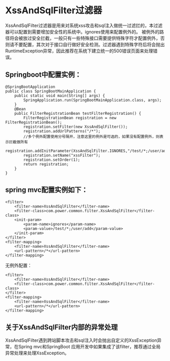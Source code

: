 # XssAndSqlFilter过滤器

XssAndSqlFilter过滤器是用来对系统xss攻击和sql注入做统一过滤拦的，本过滤器可以配置到需要增加安全性的系统中。ignores使用来配置例外的。
被例外的路径将会被放过安全拦截，一般只有一些特殊接口需要提供特殊字符才配置例外，否则请不要配置，其次对于接口自行做好安全检测。过滤器遇到特殊字符后将会抛出RuntimeException异常，因此推荐在系统下建立统一的500错误页面来处理错误。

## Springboot中配置实例：

```
@SpringBootApplication
public class SpringBootMainApplication {
    public static void main(String[] args) {
        SpringApplication.run(SpringBootMainApplication.class, args);
    }
    @Bean
    public FilterRegistrationBean testFilterRegistration() {
        FilterRegistrationBean registration = new FilterRegistrationBean();
        registration.setFilter(new XssAndSqlFilter());
        registration.addUrlPatterns("/*");
        //多个例外配置使用分号隔开，注意这里的例外是可选的，如果没有配置例外，则表示拦截做所有
        registration.addInitParameter(XssAndSqlFilter.IGNORES,"/test/*;/user/add");
        registration.setName("xssFilter");
        registration.setOrder(1);
        return registration;
    }
}
```

## spring mvc配置实例如下：

```
<filter>
    <filter-name>XssAndSqlFilter</filter-name>
    <filter-class>com.power.common.filter.XssAndSqlFilter</filter-class>
    <init-param>
        <param-name>ignores</param-name>
        <param-value>/test/*;/user/add</param-value>
    </init-param>
</filter>
<filter-mapping>
    <filter-name>XssAndSqlFilter</filter-name>
    <url-pattern>/*</url-pattern>
</filter-mapping>
```

无例外配置：

```
<filter>
    <filter-name>XssAndSqlFilter</filter-name>
    <filter-class>com.power.common.filter.XssAndSqlFilter</filter-class>
</filter>
<filter-mapping>
    <filter-name>XssAndSqlFilter</filter-name>
    <url-pattern>/*</url-pattern>
</filter-mapping>
```

## 关于XssAndSqlFilter内部的异常处理

XssAndSqlFilter遇到跨站脚本攻击和sql注入时会抛出自定义的XssException异常，在Spring mvc和SpringBoot
应用开发中如果集成了该filter，推荐通过全局异常处理来处理XssException。